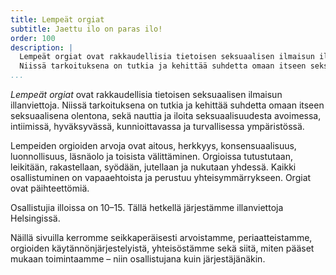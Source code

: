 ```yaml
---
title: Lempeät orgiat
subtitle: Jaettu ilo on paras ilo!
order: 100
description: |
  Lempeät orgiat ovat rakkaudellisia tietoisen seksuaalisen ilmaisun illanviettoja.
  Niissä tarkoituksena on tutkia ja kehittää suhdetta omaan itseen seksuaalisena olentona, sekä nauttia ja iloita seksuaalisuudesta.
...
```


*Lempeät orgiat* ovat rakkaudellisia tietoisen seksuaalisen ilmaisun illanviettoja.
Niissä tarkoituksena on tutkia ja kehittää suhdetta omaan itseen seksuaalisena olentona, sekä nauttia ja iloita seksuaalisuudesta avoimessa, intiimissä, hyväksyvässä, kunnioittavassa ja turvallisessa ympäristössä.

Lempeiden orgioiden arvoja ovat aitous, herkkyys, konsensuaalisuus, luonnollisuus, läsnäolo ja toisista välittäminen.
Orgioissa tutustutaan, leikitään, rakastellaan, syödään, jutellaan ja nukutaan yhdessä.
Kaikki osallistuminen on vapaaehtoista ja perustuu yhteisymmärrykseen.
Orgiat ovat päihteettömiä.

Osallistujia illoissa on 10–15.
Tällä hetkellä järjestämme illanviettoja Helsingissä.

Näillä sivuilla kerromme seikkaperäisesti arvoistamme, periaatteistamme, orgioiden käytännönjärjestelyistä, yhteisöstämme sekä siitä, miten pääset mukaan toimintaamme – niin osallistujana kuin järjestäjänäkin.
